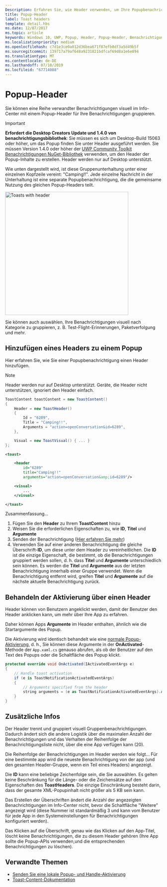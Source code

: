 ```yaml
---
Description: Erfahren Sie, wie Header verwenden, um Ihre Popupbenachrichtigungen im Wartungscenter visuell zu gruppieren.
title: Popup-Header
label: Toast headers
template: detail.hbs
ms.date: 12/07/2017
ms.topic: article
keywords: Windows 10, UWP, Popup, Header, Popup-Header, Benachrichtigungen, Gruppen-Popups, Info-Center
ms.localizationpriority: medium
ms.openlocfilehash: c7d1e3ce0a012d36bea671f87efb8df3a5d49b5f
ms.sourcegitcommit: 139717a79af648a9231821bdfcaf69d8a1e6e894
ms.translationtype: MT
ms.contentlocale: de-DE
ms.lasthandoff: 07/10/2019
ms.locfileid: "67714088"
---
```

# <a name="toast-headers"></a>Popup-Header

Sie können eine Reihe verwandter Benachrichtigungen visuell im Info-Center mit einem Popup-Header für Ihre Benachrichtigungen gruppieren.

> [!IMPORTANT]
> **Erfordert die Desktop Creators Update und 1.4.0 von benachrichtigungsbibliothek**: Sie müssen es sich um Desktop-Build 15063 oder höher, um das Popup finden Sie unter Header ausgeführt werden. Sie müssen Version 1.4.0 oder höher der [UWP Community Toolkit Benachrichtigungen NuGet-Bibliothek](https://www.nuget.org/packages/Microsoft.Toolkit.Uwp.Notifications/) verwenden, um den Header der Popup-Inhalte zu erstellen. Header werden nur auf Desktop unterstützt.

Wie unten dargestellt wird, ist diese Gruppenunterhaltung unter einer einzelnen Kopfzeile vereint: "Camping!!". Jede einzelne Nachricht in der Unterhaltung ist eine separate Popupbenachrichtigung, die die gemeinsame Nutzung des gleichen Popup-Headers teilt.

<img alt="Toasts with header" src="images/toast-headers-action-center.png" width="396"/>

Sie können auch auswählen, Ihre Benachrichtigungen visuell nach Kategorie zu gruppieren, z. B. Test-Flight-Erinnerungen, Paketverfolgung und mehr.

## <a name="add-a-header-to-a-toast"></a>Hinzufügen eines Headers zu einem Popup

Hier erfahren Sie, wie Sie einer Popupbenachrichtigung einen Header hinzufügen.

> [!NOTE]
> Header werden nur auf Desktop unterstützt. Geräte, die Header nicht unterstützen, ignoriert den Header einfach.

```csharp
ToastContent toastContent = new ToastContent()
{
    Header = new ToastHeader()
    {
        Id = "6289",
        Title = "Camping!!",
        Arguments = "action=openConversation&id=6289",
    },

    Visual = new ToastVisual() { ... }
};
```

```xml
<toast>

    <header
        id="6289"
        title="Camping!!"
        arguments="action=openConversation&amp;id=6289"/>

    <visual>
        ...
    </visual>

</toast>
```

Zusammenfassung...

1. Fügen Sie den **Header** zu Ihrem **ToastContent** hinzu
2. Weisen Sie die erforderlichen Eigenschaften zu, wie **ID**, **Titel** und **Argumente**
3. Senden der Benachrichtigung ([Hier erfahren Sie mehr](send-local-toast.md))
4. Verwenden Sie auf einer anderen Benachrichtigung die gleiche Überschrift-**ID**, um diese unter dem Header zu vereinheitlichen. Die **ID** ist die einzige Eigenschaft, die bestimmt, ob die Benachrichtigungen gruppiert werden sollen, d. h. dass **Titel** und **Argumente** unterschiedlich sein können. Es werden die **Titel** und **Argumente** aus der letzten Benachrichtigung innerhalb einer Gruppe verwendet. Wenn die Benachrichtigung entfernt wird, greifen **Titel** und **Argumente** auf die nächste aktuelle Benachrichtigung zurück.


## <a name="handle-activation-from-a-header"></a>Behandeln der Aktivierung über einen Header

Header können von Benutzern angeklickt werden, damit der Benutzer den Header anklicken kann, um mehr über Ihre App zu erfahren.

Daher können Apps **Argumente** im Header enthalten, ähnlich wie die Startargumente des Popup.

Die Aktivierung wird identisch behandelt wie eine [normale Popup-Aktivierung](send-local-toast.md#handling-activation-1), d. h., Sie können diese Argumente in der **OnActivated**-Methode der `App.xaml.cs` genauso abrufen, als ob der Benutzer auf den Text des Popups oder die Schaltfläche des Popup klickt.

```csharp
protected override void OnActivated(IActivatedEventArgs e)
{
    // Handle toast activation
    if (e is ToastNotificationActivatedEventArgs)
    {
        // Arguments specified from the header
        string arguments = (e as ToastNotificationActivatedEventArgs).Argument;
    }
}
```


## <a name="additional-info"></a>Zusätzliche Infos

Der Header trennt und gruppiert visuell Gruppenbenachrichtigungen. Dadurch ändert sich die andere Logistik über die maximalen Anzahl der Benachrichtigungen und das Verhalten der Reihenfolge der Benachrichtigungsliste nicht, über die eine App verfügen kann (20).

Die Reihenfolge der Benachrichtigungen im Header werden wie folgt... Für eine bestimmte app wird die neueste Benachrichtigung von der app (und den gesamten Header-Gruppe, wenn ein Teil eines Headers) angezeigt.

Die **ID** kann eine beliebige Zeichenfolge sein, die Sie auswählen. Es gelten keine Beschränkung für die Länge- oder die Zeichensätze auf den Eigenschaften des **ToastHeaders**. Die einzige Einschränkung besteht darin, dass der gesamte XML-Popupinhalt nicht größer als 5 KB sein kann.

Das Erstellen der Überschriften ändert die Anzahl der angezeigten Benachrichtigungen im Info-Center nicht, bevor die Schaltfläche "Weitere" angezeigt wird (diese Nummer ist standardmäßig 3 und kann vom Benutzer für jede App in den Systemeinstellungen für Benachrichtigungen konfiguriert werden).

Das Klicken auf die Überschrift, genau wie das Klicken auf den App-Titel, löscht keine Benachrichtigungen, die zu diesem Header gehören (Ihre App sollte die Popup-APIs verwenden,und die entsprechenden Benachrichtigungen zu löschen).


## <a name="related-topics"></a>Verwandte Themen

- [Senden Sie eine lokale Popup- und Handle-Aktivierung](send-local-toast.md)
- [Toast-Content-Dokumentation](adaptive-interactive-toasts.md)
